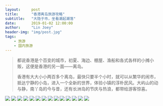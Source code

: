 ```yaml
---
layout:     post
title:      "香港离岛旅游攻略"
subtitle:   "大隐于市，坐看潮起潮落"
date:       2019-01-02 12:00:00
author:     "Lin Joey"
header-img: "img/post.jpg"
tags:
    - 旅游
    - 国内旅游
---
```

>都说香港是个百变的城市，初夏、海边、棚屋、渔船和各式各样的小摊小贩，这便是香港的另一面——离岛。
>
>香港有大大小小两百多个离岛，最快只要半个小时，就可以从繁华的闹市，抵达宁静的小岛，进入一个全新的世界，体验小镇的淳朴民风。大屿山的动与静，南丫岛的今与昔，还有长洲岛的节庆与热浪，都带给游客惊喜。

![](https://linjoey-image.oss-cn-beijing.aliyuncs.com/我是驴友-香港离岛旅游攻略_页面_01.jpg)
![](https://linjoey-image.oss-cn-beijing.aliyuncs.com/我是驴友-香港离岛旅游攻略_页面_02.jpg)
![](https://linjoey-image.oss-cn-beijing.aliyuncs.com/我是驴友-香港离岛旅游攻略_页面_03.jpg)
![](https://linjoey-image.oss-cn-beijing.aliyuncs.com/我是驴友-香港离岛旅游攻略_页面_04.jpg)
![](https://linjoey-image.oss-cn-beijing.aliyuncs.com/我是驴友-香港离岛旅游攻略_页面_05.jpg)
![](https://linjoey-image.oss-cn-beijing.aliyuncs.com/我是驴友-香港离岛旅游攻略_页面_06.jpg)
![](https://linjoey-image.oss-cn-beijing.aliyuncs.com/我是驴友-香港离岛旅游攻略_页面_07.jpg)
![](https://linjoey-image.oss-cn-beijing.aliyuncs.com/我是驴友-香港离岛旅游攻略_页面_08.jpg)
![](https://linjoey-image.oss-cn-beijing.aliyuncs.com/我是驴友-香港离岛旅游攻略_页面_09.jpg)
![](https://linjoey-image.oss-cn-beijing.aliyuncs.com/我是驴友-香港离岛旅游攻略_页面_10.jpg)
![](https://linjoey-image.oss-cn-beijing.aliyuncs.com/我是驴友-香港离岛旅游攻略_页面_11.jpg)
![](https://linjoey-image.oss-cn-beijing.aliyuncs.com/我是驴友-香港离岛旅游攻略_页面_12.jpg)
![](https://linjoey-image.oss-cn-beijing.aliyuncs.com/我是驴友-香港离岛旅游攻略_页面_13.jpg)
![](https://linjoey-image.oss-cn-beijing.aliyuncs.com/我是驴友-香港离岛旅游攻略_页面_14.jpg)
